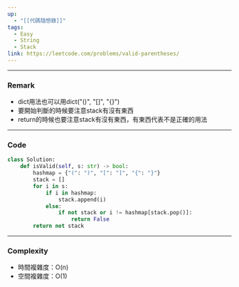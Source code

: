 ```yaml
---
up:
  - "[[代碼隨想錄]]"
tags:
  - Easy
  - String
  - Stack
link: https://leetcode.com/problems/valid-parentheses/
---
```

---
### Remark
- dict用法也可以用dict("()", "[]", "{}")
- 要開始判斷的時候要注意stack有沒有東西
- return的時候也要注意stack有沒有東西，有東西代表不是正確的用法
---
### Code
```python
class Solution:
    def isValid(self, s: str) -> bool:
        hashmap = {"(": ")", "[": "]", "{": "}"}
        stack = []
        for i in s:
            if i in hashmap:
                stack.append(i)
            else:
                if not stack or i != hashmap[stack.pop()]:
                    return False
        return not stack 
```
---
### Complexity
- 時間複雜度：O(n)
- 空間複雜度：O(1)